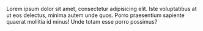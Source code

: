 Lorem ipsum dolor sit amet, consectetur adipisicing elit. Iste voluptatibus at ut eos delectus, minima autem unde quos. Porro praesentium sapiente quaerat mollitia id minus! Unde totam esse porro possimus?